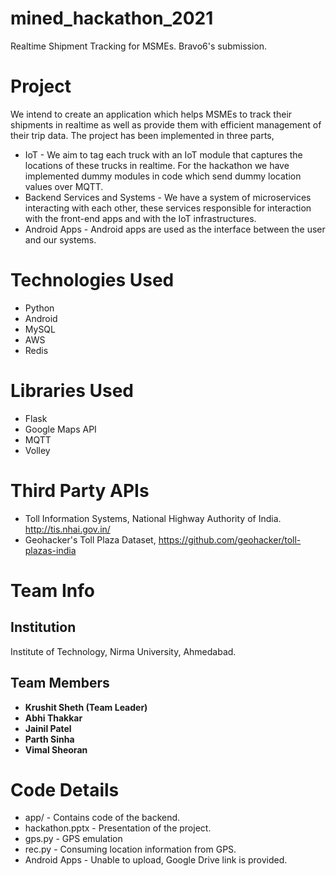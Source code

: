 # mined_hackathon_2021
Realtime Shipment Tracking for MSMEs. Bravo6's submission.

# Project
We intend to create an application which helps MSMEs to track their shipments in realtime as well as provide them with efficient management of their trip data. The project has been implemented in three parts,
- IoT - We aim to tag each truck with an IoT module that captures the locations of these trucks in realtime. For the hackathon we have implemented dummy modules in code which send dummy location values over MQTT.
- Backend Services and Systems - We have a system of microservices interacting with each other, these services responsible for interaction with the front-end apps and with the IoT infrastructures.
- Android Apps - Android apps are used as the interface between the user and our systems.

# Technologies Used
- Python
- Android
- MySQL
- AWS
- Redis

# Libraries Used
- Flask
- Google Maps API
- MQTT
- Volley

# Third Party APIs
- Toll Information Systems, National Highway Authority of India. http://tis.nhai.gov.in/
- Geohacker's Toll Plaza Dataset, https://github.com/geohacker/toll-plazas-india

# Team Info
## Institution
Institute of Technology, Nirma University, Ahmedabad.
## Team Members
- **Krushit Sheth (Team Leader)**
- **Abhi Thakkar**
- **Jainil Patel**
- **Parth Sinha**
- **Vimal Sheoran**

# Code Details
- app/ - Contains code of the backend.
- hackathon.pptx - Presentation of the project.
- gps.py - GPS emulation
- rec.py - Consuming location information from GPS.
- Android Apps - Unable to upload, Google Drive link is provided.
